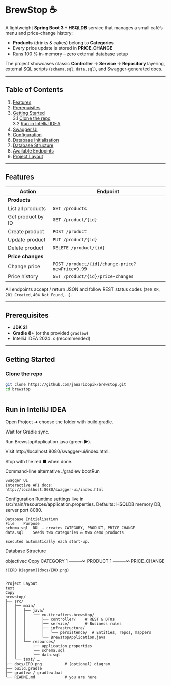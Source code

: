 # BrewStop ☕️

A lightweight **Spring Boot 3 + HSQLDB** service that manages a small café’s menu
and price-change history:

* **Products** (drinks & cakes) belong to **Categories**
* Every price update is stored in **PRICE_CHANGE**
* Runs 100 % in-memory – zero external database setup

The project showcases classic **Controller → Service → Repository** layering,
external SQL scripts (`schema.sql`, `data.sql`), and Swagger-generated docs.

---

## Table of Contents

1. [Features](#features)
2. [Prerequisites](#prerequisites)
3. [Getting Started](#getting-started)  
   3.1 [Clone the repo](#clone-the-repo)  
   3.2 [Run in IntelliJ IDEA](#run-in-intellij-idea)
4. [Swagger UI](#swagger-ui)
5. [Configuration](#configuration)
6. [Database Initialisation](#database-initialisation)
7. [Database Structure](#database-structure)
8. [Available Endpoints](#available-endpoints)
9. [Project Layout](#project-layout)

---

## Features

| Action            | Endpoint                                        |
|-------------------|-------------------------------------------------|
| **Products**      |                                                 |
| List all products | `GET /products`                                 |
| Get product by ID | `GET /product/{id}`                             |
| Create product    | `POST /product`                                 |
| Update product    | `PUT /product/{id}`                             |
| Delete product    | `DELETE /product/{id}`                          |
| **Price changes** |                                                 |
| Change price      | `POST /product/{id}/change-price?newPrice=9.99` |
| Price history     | `GET /product/{id}/price-changes`               |

All endpoints accept / return JSON and follow REST status codes (`200 OK`, `201 Created`, `404 Not Found`, …).

---

## Prerequisites

* **JDK 21**
* **Gradle 8+** (or the provided `gradlew`)
* IntelliJ IDEA 2024 .x (recommended)

---

## Getting Started

### Clone the repo

```bash
git clone https://github.com/janarioopik/brewstop.git
cd brewstop



```
## Run in IntelliJ IDEA
Open Project ➜ choose the folder with build.gradle.

Wait for Gradle sync.

Run BrewstopApplication.java (green ▶︎).

Visit http://localhost:8080/swagger-ui/index.html.

Stop with the red ■ when done.

Command-line alternative
./gradlew bootRun

```
Swagger UI
Interactive API docs:
http://localhost:8080/swagger-ui/index.html

```
Configuration
Runtime settings live in
src/main/resources/application.properties.
Defaults: HSQLDB memory DB, server port 8080.

```
Database Initialisation
File	Purpose
schema.sql	DDL – creates CATEGORY, PRODUCT, PRICE_CHANGE
data.sql	Seeds two categories & two demo products

Executed automatically each start-up.

```
Database Structure

objectivec
Copy
CATEGORY 1 ────∞ PRODUCT 1 ────∞ PRICE_CHANGE

```
![ERD Diagram](docs/ERD.png)


Project Layout
text
Copy
brewstop/
├── src/
│   ├── main/
│   │   ├── java/
│   │   │   └── eu.itcrafters.brewstop/
│   │   │       ├── controller/    # REST & DTOs
│   │   │       ├── service/       # Business rules
│   │   │       ├── infrastructure/
│   │   │       │   └── persistence/  # Entities, repos, mappers
│   │   │       └── BrewstopApplication.java
│   │   └── resources/
│   │       ├── application.properties
│   │       ├── schema.sql
│   │       └── data.sql
│   └── test/ …
├── docs/ERD.png          # (optional) diagram
├── build.gradle
├── gradlew / gradlew.bat
└── README.md             # you are here